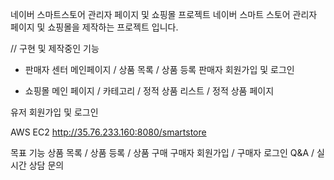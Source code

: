 네이버 스마트스토어 관리자 페이지 및 쇼핑몰 프로젝트
네이버 스마트 스토어 관리자 페이지 및 쇼핑몰을 제작하는 프로젝트 입니다.


// 구현 및 제작중인 기능

- 판매자 센터
메인페이지 / 상품 목록 / 상품 등록
판매자 회원가입 및 로그인

- 쇼핑몰
메인 페이지 / 카테고리 / 정적 상품 리스트 / 정적 상품 페이지

유저 회원가입 및 로그인


AWS EC2
http://35.76.233.160:8080/smartstore

목표 기능
상품 목록 / 상품 등록 / 상품 구매 구매자 회원가입 / 구매자 로그인 Q&A / 실시간 상담 문의
